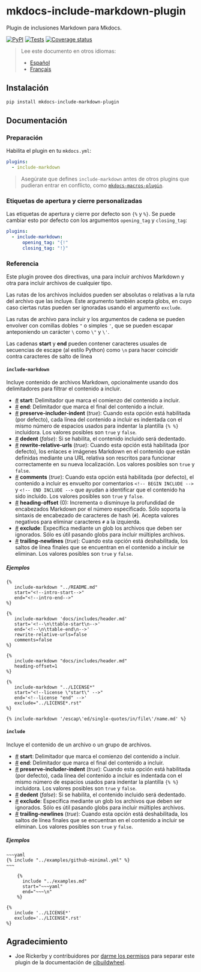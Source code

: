 # mkdocs-include-markdown-plugin

Plugin de inclusiones Markdown para Mkdocs.

[![PyPI][pypi-version-badge-link]][pypi-link]
[![Tests][tests-image]][tests-link] [![Coverage
status][coverage-image]][coverage-link]

> Lee este documento en otros idiomas:
>
> - [Español][es-readme-link]
> - [Français][fr-readme-link]

## Instalación

```bash
pip install mkdocs-include-markdown-plugin
```

## Documentación

### Preparación

Habilita el plugin en tu `mkdocs.yml`:

```yaml
plugins:
  - include-markdown
```

> Asegúrate que defines `include-markdown` antes de otros plugins que pudieran
entrar en conflicto, como [`mkdocs-macros-plugin`][mkdocs-macros-plugin-link].

### Etiquetas de apertura y cierre personalizadas

Las etiquetas de apertura y cierre por defecto son `{%` y `%}`. Se puede cambiar
esto por defecto con los argumentos `opening_tag` y `closing_tag`:

```yaml
plugins:
  - include-markdown:
      opening_tag: "{!"
      closing_tag: "!}"
```

### Referencia

Este plugin provee dos directivas, una para incluir archivos Markdown y otra
para incluir archivos de cualquier tipo.

Las rutas de los archivos incluidos pueden ser absolutas o relativas a la ruta
del archivo que las incluye. Este argumento también acepta globs, en cuyo caso
ciertas rutas pueden ser ignoradas usando el argumento `exclude`.

Las rutas de archivo para incluir y los argumentos de cadena se pueden envolver
con comillas dobles `"` o simples `'`, que se pueden escapar anteponiendo un
carácter `\` como `\"` y `\'`.

Las cadenas **start** y **end** pueden contener caracteres usuales de secuencias
de escape (al estilo Python) como `\n` para hacer coincidir contra caracteres de
salto de línea

#### **`include-markdown`**

Incluye contenido de archivos Markdown, opcionalmente usando dos delimitadores
para filtrar el contenido a incluir.

- <a name="include-markdown_start" href="#include-markdown_start">#</a> **start**:
Delimitador que marca el comienzo del contenido a incluir.
- <a name="include-markdown_end" href="#include-markdown_end">#</a> **end**:
Delimitador que marca el final del contenido a incluir.
- <a name="include-markdown_preserve-includer-indent"
href="#include-markdown_preserve-includer-indent">#</a> **preserve-includer-indent**
(*true*): Cuando esta opción está habilitada (por defecto), cada línea del
contenido a incluir es indentada con el mismo número de espacios usados para
indentar la plantilla `{% %}` incluidora. Los valores posibles son `true` y
`false`.
- <a name="include-markdown_dedent" href="#include-markdown_dedent">#</a> **dedent**
(*false*): Si se habilita, el contenido incluido será dedentado.
- <a name="include-markdown_rewrite-relative-urls"
href="#include-markdown_rewrite-relative-urls">#</a> **rewrite-relative-urls** (*true*):
Cuando esta opción está habilitada (por defecto), los enlaces e imágenes
Markdown en el contenido que están definidas mediante una URL relativa son
rescritos para funcionar correctamente en su nueva localización. Los valores
posibles son `true` y `false`.
- <a name="include-markdown_comments" href="#include-markdown_comments">#</a> **comments**
(*true*): Cuando esta opción está habilitada (por defecto), el contenido a
incluir es envuelto por comentarios `<!-- BEGIN INCLUDE -->` y
`<!-- END INCLUDE -->` que ayudan a identificar que el contenido ha sido
incluido. Los valores posibles son `true` y `false`.
- <a name="include-markdown_heading-offset"
href="#include-markdown_heading-offset">#</a> **heading-offset** (0): Incrementa
o disminuye la profundidad de encabezados Markdown por el número especificado.
Sólo soporta la sintaxis de encabezado de caracteres de hash (`#`). Acepta
valores negativos para eliminar caracteres `#` a la izquierda.
- <a name="include-markdown_exclude" href="#include-markdown_exclude">#</a> **exclude**:
Expecifica mediante un glob los archivos que deben ser ignorados. Sólo es útil
pasando globs para incluir múltiples archivos.
- <a name="include-markdown_trailing-newlines"
href="#include-markdown_trailing-newlines">#</a> **trailing-newlines** (*true*):
Cuando esta opción está deshabilitada, los saltos de línea finales que se
encuentran en el contenido a incluir se eliminan. Los valores posibles son
`true` y `false`.

##### Ejemplos

```jinja
{%
   include-markdown "../README.md"
   start="<!--intro-start-->"
   end="<!--intro-end-->"
%}
```

```jinja
{%
   include-markdown 'docs/includes/header.md'
   start='<!--\n\ttable-start\n-->'
   end='<!--\n\ttable-end\n-->'
   rewrite-relative-urls=false
   comments=false
%}
```

```jinja
{%
   include-markdown "docs/includes/header.md"
   heading-offset=1
%}
```

```jinja
{%
   include-markdown "../LICENSE*"
   start="<!--license \"start\" -->"
   end='<!--license "end" -->'
   exclude="../LICENSE*.rst"
%}
```

```jinja
{% include-markdown '/escap\'ed/single-quotes/in/file\'/name.md' %}
```

#### **`include`**

Incluye el contenido de un archivo o un grupo de archivos.

- <a name="include_start" href="#include_start">#</a> **start**: Delimitador que
marca el comienzo del contenido a incluir.
- <a name="include_end" href="#include_end">#</a> **end**: Delimitador que marca
el final del contenido a incluir.
- <a name="include_preserve-includer-indent"
href="#include_preserve-includer-indent">#</a> **preserve-includer-indent** (*true*):
Cuando esta opción está habilitada (por defecto), cada línea del contenido a
incluir es indentada con el mismo número de espacios usados para indentar la
plantilla `{% %}` incluidora. Los valores posibles son `true` y `false`.
- <a name="include_dedent" href="#include_dedent">#</a> **dedent** (*false*): Si
se habilita, el contenido incluido será dedentado.
- <a name="include_exclude" href="#include_exclude">#</a> **exclude**:
Especifica mediante un glob los archivos que deben ser ignorados. Sólo es útil
pasando globs para incluir múltiples archivos.
- <a name="include_trailing-newlines" href="#include_trailing-newlines">#</a> **trailing-newlines**
(*true*): Cuando esta opción está deshabilitada, los saltos de línea finales que
se encuentran en el contenido a incluir se eliminan. Los valores posibles son
`true` y `false`.

##### Ejemplos

```jinja
~~~yaml
{% include "../examples/github-minimal.yml" %}
~~~
```

```jinja
    {%
      include "../examples.md"
      start="~~~yaml"
      end="~~~\n"
    %}
```

```jinja
{%
   include '../LICENSE*'
   exclude='../LICENSE*.rst'
%}
```

## Agradecimiento

- Joe Rickerby y contribuidores por [darme los permisos][cibuildwheel-470] para
separar este plugin de la documentación de
[cibuildwheel][cibuildwheel-repo-link].

[pypi-link]: https://pypi.org/project/mkdocs-include-markdown-plugin
[pypi-version-badge-link]: https://img.shields.io/pypi/v/mkdocs-include-markdown-plugin?logo=pypi&logoColor=white
[tests-image]: https://img.shields.io/github/workflow/status/mondeja/mkdocs-include-markdown-plugin/CI?logo=github&label=tests
[tests-link]: https://github.com/mondeja/mkdocs-include-markdown-plugin/actions?query=workflow%3ACI
[coverage-image]: https://img.shields.io/coveralls/github/mondeja/mkdocs-include-markdown-plugin?logo=coveralls
[coverage-link]: https://coveralls.io/github/mondeja/mkdocs-include-markdown-plugin
[cibuildwheel-470]: https://github.com/joerick/cibuildwheel/issues/470
[cibuildwheel-repo-link]: https://github.com/joerick/cibuildwheel
[mkdocs-macros-plugin-link]: https://mkdocs-macros-plugin.readthedocs.io
[es-readme-link]: https://github.com/mondeja/mkdocs-include-markdown-plugin/blob/master/locale/es/README.md
[fr-readme-link]: https://github.com/mondeja/mkdocs-include-markdown-plugin/blob/master/locale/fr/README.md
